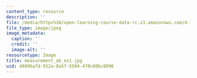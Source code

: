 ```yaml
---
content_type: resource
description: ''
file: /media/https%3A/open-learning-course-data-rc.s3.amazonaws.com/4-111-introduction-to-architecture-environmental-design-spring-2014/48896a7d912a8a5f5504470c08bc8096_measurement_ab_ex1.jpg
file_type: image/jpeg
image_metadata:
  caption: ''
  credit: ''
  image-alt: ''
resourcetype: Image
title: measurement_ab_ex1.jpg
uid: 48896a7d-912a-8a5f-5504-470c08bc8096
---
```

